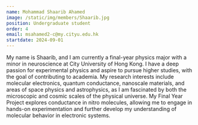 ```yaml
---
name: Mohammad Shaarib Ahamed
image: /static/img/members/Shaarib.jpg
position: Undergraduate student
order: 4
email: msahamed2-c@my.cityu.edu.hk
startdate: 2024-09-01
---
```

My name is Shaarib, and I am currently a final-year physics major with a minor in neuroscience at City University of Hong Kong. I have a deep passion for experimental physics and aspire to pursue higher studies, with the goal of contributing to academia. My research interests include molecular electronics, quantum conductance, nanoscale materials, and areas of space physics and astrophysics, as I am fascinated by both the microscopic and cosmic scales of the physical universe. My Final Year Project explores conductance in nitro molecules, allowing me to engage in hands-on experimentation and further develop my understanding of molecular behavior in electronic systems.
